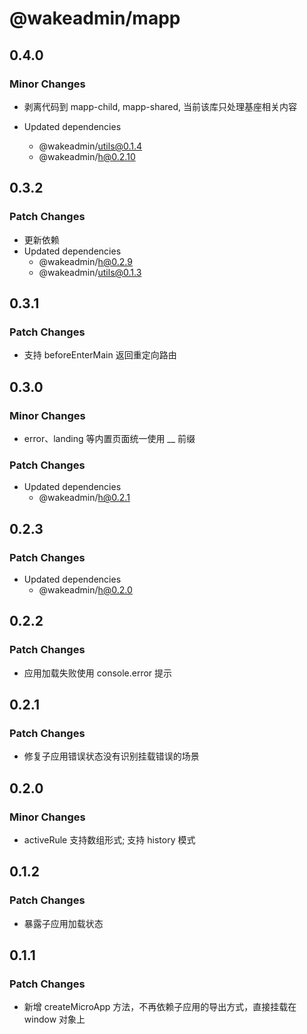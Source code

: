 # @wakeadmin/mapp

## 0.4.0

### Minor Changes

- 剥离代码到 mapp-child, mapp-shared, 当前该库只处理基座相关内容

- Updated dependencies
  - @wakeadmin/utils@0.1.4
  - @wakeadmin/h@0.2.10

## 0.3.2

### Patch Changes

- 更新依赖
- Updated dependencies
  - @wakeadmin/h@0.2.9
  - @wakeadmin/utils@0.1.3

## 0.3.1

### Patch Changes

- 支持 beforeEnterMain 返回重定向路由

## 0.3.0

### Minor Changes

- error、landing 等内置页面统一使用 \_\_ 前缀

### Patch Changes

- Updated dependencies
  - @wakeadmin/h@0.2.1

## 0.2.3

### Patch Changes

- Updated dependencies
  - @wakeadmin/h@0.2.0

## 0.2.2

### Patch Changes

- 应用加载失败使用 console.error 提示

## 0.2.1

### Patch Changes

- 修复子应用错误状态没有识别挂载错误的场景

## 0.2.0

### Minor Changes

- activeRule 支持数组形式; 支持 history 模式

## 0.1.2

### Patch Changes

- 暴露子应用加载状态

## 0.1.1

### Patch Changes

- 新增 createMicroApp 方法，不再依赖子应用的导出方式，直接挂载在 window 对象上
